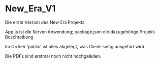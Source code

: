 # New_Era_V1

Die erste Version des New Era Projekts. 

App.js ist die Server-Anwendung; package.json die dazugehörige Projekt-Beschreibung

Im Ordner 'public' ist alles abgelegt, was Client-seitig ausgefürt wird. 

Die PDFs sind erstmal noch nicht hochgeladen.
